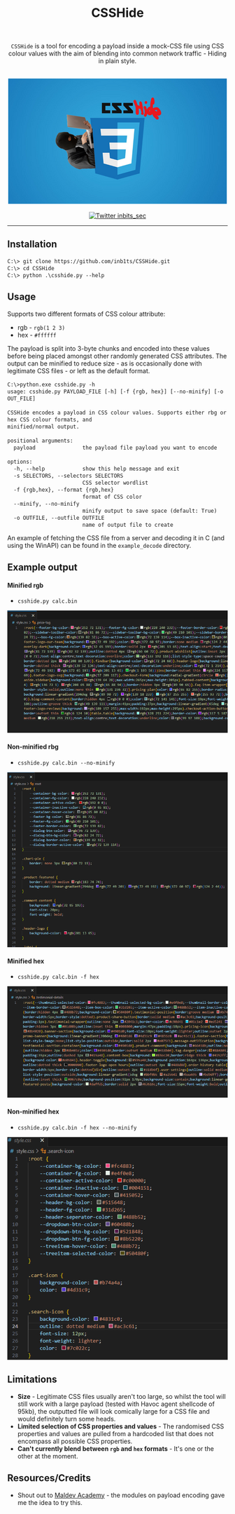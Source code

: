 <div align="center">

# **CSSHide**

<br />

`CSSHide` is a tool for encoding a payload inside a mock-CSS file using CSS colour values with the aim of blending into common network traffic - Hiding in plain style.

<br />

<img src=./images/CSSHide_logo.png >
<br>

[![Twitter inbits_sec](https://badgen.net/badge/icon/twitter?icon=twitter&label)](https://twitter.com/inbits_sec)

</div>
<hr />

## **Installation**

```
C:\> git clone https://github.com/inb1ts/CSSHide.git
C:\> cd CSSHide
C:\> python .\csshide.py --help
```

## **Usage**

Supports two different formats of CSS colour attribute:

- rgb - `rgb(1 2 3)`
- hex - `#ffffff`

The payload is split into 3-byte chunks and encoded into these values before being placed amongst other randomly generated CSS attributes. The output can be minified to reduce size - as is occasionally done with legitimate CSS files - or left as the default format.

```
C:\>python.exe csshide.py -h
usage: csshide.py PAYLOAD_FILE [-h] [-f {rgb, hex}] [--no-minify] [-o OUT_FILE]

CSSHide encodes a payload in CSS colour values. Supports either rbg or hex CSS colour formats, and
minified/normal output.

positional arguments:
  payload               the payload file payload you want to encode

options:
  -h, --help            show this help message and exit
  -s SELECTORS, --selectors SELECTORS
                        CSS selector wordlist
  -f {rgb,hex}, --format {rgb,hex}
                        format of CSS color
  --minify, --no-minify
                        minify output to save space (default: True)
  -o OUTFILE, --outfile OUTFILE
                        name of output file to create
```

An example of fetching the CSS file from a server and decoding it in C (and using the WinAPI) can be found in the `example_decode` directory.

## **Example output**

#### Minified rgb

- `csshide.py calc.bin`

![minified rgb](images/csshide_example_rgb_minified.png)

#### Non-minified rbg
- `csshide.py calc.bin --no-minify`

![no-minify rgb](images/csshide_example_rbg_nominify.png)

#### Minified hex
- `csshide.py calc.bin -f hex`

![minified hex](images/csshide_example_hex_minified.png)

#### Non-minified hex
- `csshide.py calc.bin -f hex --no-minify`

![no-minify hex](images/csshide_example_hex_nominify.png)

## **Limitations**

- **Size** - Legitimate CSS files usually aren't too large, so whilst the tool will still work with a large payload (tested with Havoc agent shellcode of 95kb), the outputted file will look comically large for a CSS file and would definitely turn some heads. 
- **Limited selection of CSS properties and values** - The randomised CSS properties and values are pulled from a hardcoded list that does not encompass all possible CSS properties.
- **Can't currently blend between `rgb` and `hex` formats** - It's one or the other at the moment.

## **Resources/Credits**

- Shout out to [Maldev Academy](https://maldevacademy.com) - the modules on payload encoding gave me the idea to try this.